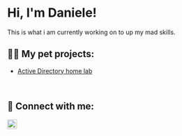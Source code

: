 <h1>Hi, I'm Daniele!</h1>
This is what i am currently working on to up my mad skills.

<h2>👨‍💻 My pet projects:</h2>

- [Active Directory home lab](https://github.com/GastricBoar/ActiveDirectoryHomeLab)

<br>
<h2> 🤳 Connect with me:</h2>

[<img align="left" alt="Daniele Ocello | LinkedIn" width="22px" src="https://upload.wikimedia.org/wikipedia/commons/8/81/LinkedIn_icon.svg" />][linkedin]

[linkedin]: https://www.linkedin.com/in/danieleocello/

<!--

Here are some ideas to get you started:

- 🔭 I’m currently working on ...
- 🌱 I’m currently learning ...
- 👯 I’m looking to collaborate on ...
- 🤔 I’m looking for help with ...
- 💬 Ask me about ...
- 📫 How to reach me: ...
- 😄 Pronouns: ...
- ⚡ Fun fact: ...
-->

